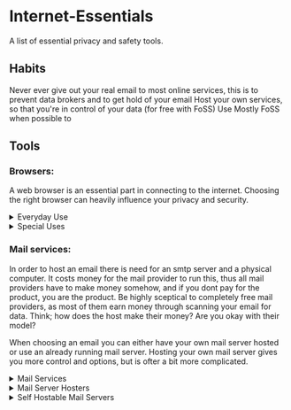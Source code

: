 # Internet-Essentials
A list of essential privacy and safety tools.

## Habits
Never ever give out your real email to most online services, this is to prevent data brokers and to get hold of your email
Host your own services, so that you're in control of your data (for free with FoSS)
Use Mostly FoSS when possible to

## Tools
### __Browsers:__
A web browser is an essential part in connecting to the internet. Choosing the right browser can heavily influence your privacy and security.

<details>
  <summary>Everyday Use</summary>
  
  __Firefox flavours:__
  * [Librewolf](https://librewolf.net/), a custom version of Firefox, focused on privacy, security and freedom.
  * [Fennec](https://f-droid.org/packages/org.mozilla.fennec_fdroid/) (for Android), more privacy respecting firefox.
  * Hardened Firefox, a set of configuration making Firefox (and variants) more secure.
  
  __Chromium flavours:__
  * [Brave](https://brave.com/), privacy focused browser.
  * [DuckDuckGo Browser](https://duckduckgo.com/), privacy focused browser.
  * ([ungoogled-chromium](https://github.com/ungoogled-software/ungoogled-chromium)) FoSS variant of Chromium removing all connection to Google.
  
</details>
<details>
  <summary>Special Uses</summary>
 
  __Firefox flavours:__
  * Tor Browser, browser utilizing Tor, a free overlay network for anonymous communication.
</details>

### __Mail services:__
In order to host an email there is need for an smtp server and a physical computer. It costs money for the mail provider to run this, thus all mail providers have to make money somehow, and if you dont pay for the product, you are the product. Be highly sceptical to completely free mail providers, as most of them earn money through scanning your email for data. Think; how does the host make their money? Are you okay with their model?

When choosing an email you can either have your own mail server hosted or use an already running mail server. Hosting your own mail server gives you more control and options, but is ofter a bit more complicated.

<details>
  <summary>Mail Services</summary>
  
  * Tuta mail, free with paid plan around €3-8 /month
  * Proton mail, free with paid plan around €4-14 /month
</details>

<details>
  <summary>Mail Server Hosters</summary>
  
  * one.com, about €2 /month
</details>

<details>
  <summary>Self Hostable Mail Servers</summary>
  
  Hosting your own mail server can be a bit complicated and requires a computer running 24/7. See the [awesome selfhosted](https://github.com/awesome-selfhosted/awesome-selfhosted?tab=readme-ov-file#communication---email---complete-solutions) list for some options.
</details>
